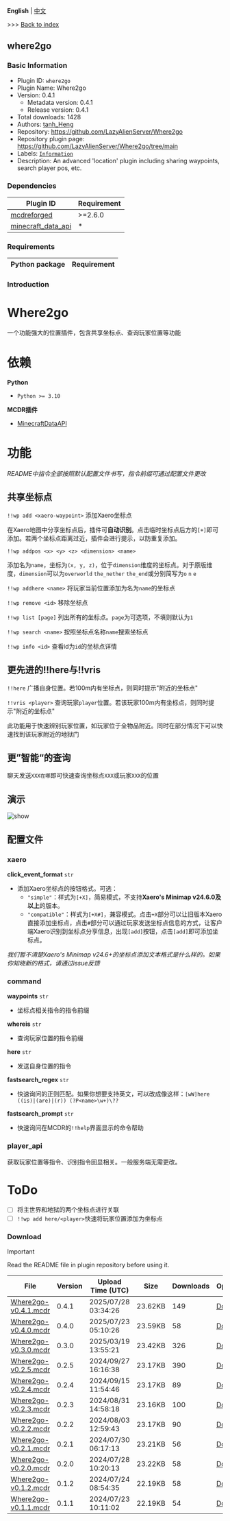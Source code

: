 **English** | [中文](readme-zh_cn.md)

\>\>\> [Back to index](/readme.md)

## where2go

### Basic Information

- Plugin ID: `where2go`
- Plugin Name: Where2go
- Version: 0.4.1
  - Metadata version: 0.4.1
  - Release version: 0.4.1
- Total downloads: 1428
- Authors: [tanh_Heng](https://github.com/tanhHeng)
- Repository: https://github.com/LazyAlienServer/Where2go
- Repository plugin page: https://github.com/LazyAlienServer/Where2go/tree/main
- Labels: [`Information`](/labels/information/readme.md)
- Description: An advanced 'location' plugin including sharing waypoints, search player pos, etc.

### Dependencies

| Plugin ID | Requirement |
| --- | --- |
| [mcdreforged](https://github.com/Fallen-Breath/MCDReforged) | \>=2.6.0 |
| [minecraft_data_api](/plugins/minecraft_data_api/readme.md) | * |

### Requirements

| Python package | Requirement |
| --- | --- |

### Introduction

# Where2go
一个功能强大的位置插件，包含共享坐标点、查询玩家位置等功能

# 依赖

**Python**

- `Python >= 3.10`

**MCDR插件**

- [MinecraftDataAPI](https://github.com/Fallen-Breath/MinecraftDataAPI)

# 功能

*README中指令全部按照默认配置文件书写，指令前缀可通过配置文件更改*

## 共享坐标点

`!!wp add <xaero-waypoint>` 添加Xaero坐标点

在Xaero地图中分享坐标点后，插件可**自动识别**。点击临时坐标点后方的`[+]`即可添加。若两个坐标点距离过近，插件会进行提示，以防重复添加。

`!!wp addpos <x> <y> <z> <dimension> <name>`

添加名为`name`，坐标为`(x, y, z)`，位于`dimension`维度的坐标点。对于原版维度，`dimension`可以为`overworld` `the_nether` `the_end`或分别简写为`o` `n` `e`

`!!wp addhere <name>` 将玩家当前位置添加为名为`name`的坐标点

`!!wp remove <id>` 移除坐标点

`!!wp list [page]` 列出所有的坐标点。`page`为可选项，不填则默认为`1`

`!!wp search <name>` 按照坐标点名称`name`搜索坐标点

`!!wp info <id>` 查看id为`id`的坐标点详情

## 更先进的!!here与!!vris

`!!here` 广播自身位置。若100m内有坐标点，则同时提示"附近的坐标点"

`!!vris <player>` 查询玩家`player`位置。若该玩家100m内有坐标点，则同时提示"附近的坐标点"

此功能用于快速辨别玩家位置，如玩家位于全物品附近。同时在部分情况下可以快速找到该玩家附近的地狱门

## 更”智能“的查询

聊天发送`XXX在哪`即可快速查询坐标点`XXX`或玩家`XXX`的位置

## 演示

![show](https://raw.githubusercontent.com/LazyAlienServer/Where2go/main/show.jpg)

## 配置文件

### xaero

**click_event_format** `str`

- 添加Xaero坐标点的按钮格式。可选：
  + `"simple"`：样式为`[+X]`，简易模式，不支持**Xaero's Minimap v24.6.0及以上**的版本。
  + `"compatible"`：样式为`[+X#]`，兼容模式。点击`+X`部分可以让旧版本Xaero直接添加坐标点，点击`#`部分可以通过玩家发送坐标点信息的方式，让客户端Xaero识别到坐标点分享信息，出现`[add]`按钮，点击`[add]`即可添加坐标点。

*我们暂不清楚Xaero's Minimap v24.6+的坐标点添加文本格式是什么样的。如果你知晓新的格式，请通过issue反馈*

### command

**waypoints** `str`
- 坐标点相关指令的指令前缀

**whereis** `str`
- 查询玩家位置的指令前缀

**here** `str`
- 发送自身位置的指令

**fastsearch_regex** `str`
- 快速询问的正则匹配。如果你想要支持英文，可以改成像这样：`[wW]here ((is)|(are)|(r)) (?P<name>\w+)\??`

**fastsearch_prompt** `str`
- 快速询问在MCDR的`!!help`界面显示的命令帮助

### player_api

获取玩家位置等指令、识别指令回显相关。一般服务端无需更改。

###

# ToDo

- [ ] 将主世界和地狱的两个坐标点进行关联
- [ ] `!!wp add here/<player>`快速将玩家位置添加为坐标点

### Download

> [!IMPORTANT]
> Read the README file in plugin repository before using it.

| File | Version | Upload Time (UTC) | Size | Downloads | Operations |
| --- | --- | --- | --- | --- | --- |
| [Where2go-v0.4.1.mcdr](https://github.com/LazyAlienServer/Where2go/releases/tag/v0.4.1) | 0.4.1 | 2025/07/28 03:34:26 | 23.62KB | 149 | [Download](https://github.com/LazyAlienServer/Where2go/releases/download/v0.4.1/Where2go-v0.4.1.mcdr) |
| [Where2go-v0.4.0.mcdr](https://github.com/LazyAlienServer/Where2go/releases/tag/v0.4.0) | 0.4.0 | 2025/07/23 05:10:26 | 23.59KB | 58 | [Download](https://github.com/LazyAlienServer/Where2go/releases/download/v0.4.0/Where2go-v0.4.0.mcdr) |
| [Where2go-v0.3.0.mcdr](https://github.com/LazyAlienServer/Where2go/releases/tag/v0.3.0) | 0.3.0 | 2025/03/19 13:55:21 | 23.42KB | 326 | [Download](https://github.com/LazyAlienServer/Where2go/releases/download/v0.3.0/Where2go-v0.3.0.mcdr) |
| [Where2go-v0.2.5.mcdr](https://github.com/LazyAlienServer/Where2go/releases/tag/v0.2.5) | 0.2.5 | 2024/09/27 16:16:38 | 23.17KB | 390 | [Download](https://github.com/LazyAlienServer/Where2go/releases/download/v0.2.5/Where2go-v0.2.5.mcdr) |
| [Where2go-v0.2.4.mcdr](https://github.com/LazyAlienServer/Where2go/releases/tag/v0.2.4) | 0.2.4 | 2024/09/15 11:54:46 | 23.17KB | 89 | [Download](https://github.com/LazyAlienServer/Where2go/releases/download/v0.2.4/Where2go-v0.2.4.mcdr) |
| [Where2go-v0.2.3.mcdr](https://github.com/LazyAlienServer/Where2go/releases/tag/v0.2.3) | 0.2.3 | 2024/08/31 14:58:18 | 23.16KB | 100 | [Download](https://github.com/LazyAlienServer/Where2go/releases/download/v0.2.3/Where2go-v0.2.3.mcdr) |
| [Where2go-v0.2.2.mcdr](https://github.com/LazyAlienServer/Where2go/releases/tag/v0.2.2) | 0.2.2 | 2024/08/03 12:59:43 | 23.17KB | 90 | [Download](https://github.com/LazyAlienServer/Where2go/releases/download/v0.2.2/Where2go-v0.2.2.mcdr) |
| [Where2go-v0.2.1.mcdr](https://github.com/LazyAlienServer/Where2go/releases/tag/v0.2.1) | 0.2.1 | 2024/07/30 06:17:13 | 23.21KB | 56 | [Download](https://github.com/LazyAlienServer/Where2go/releases/download/v0.2.1/Where2go-v0.2.1.mcdr) |
| [Where2go-v0.2.0.mcdr](https://github.com/LazyAlienServer/Where2go/releases/tag/v0.2.0) | 0.2.0 | 2024/07/28 10:20:13 | 23.22KB | 58 | [Download](https://github.com/LazyAlienServer/Where2go/releases/download/v0.2.0/Where2go-v0.2.0.mcdr) |
| [Where2go-v0.1.2.mcdr](https://github.com/LazyAlienServer/Where2go/releases/tag/v0.1.2) | 0.1.2 | 2024/07/24 08:54:35 | 22.19KB | 58 | [Download](https://github.com/LazyAlienServer/Where2go/releases/download/v0.1.2/Where2go-v0.1.2.mcdr) |
| [Where2go-v0.1.1.mcdr](https://github.com/LazyAlienServer/Where2go/releases/tag/v0.1.1) | 0.1.1 | 2024/07/23 10:11:02 | 22.19KB | 54 | [Download](https://github.com/LazyAlienServer/Where2go/releases/download/v0.1.1/Where2go-v0.1.1.mcdr) |

